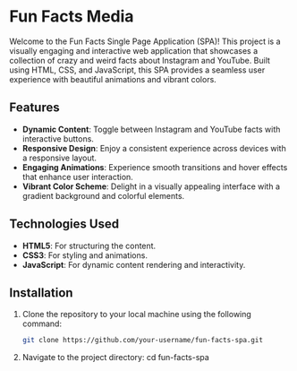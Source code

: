 
# Fun Facts Media

Welcome to the Fun Facts Single Page Application (SPA)! This project is a visually engaging and interactive web application that showcases a collection of crazy and weird facts about Instagram and YouTube. Built using HTML, CSS, and JavaScript, this SPA provides a seamless user experience with beautiful animations and vibrant colors.

## Features

- **Dynamic Content**: Toggle between Instagram and YouTube facts with interactive buttons.
- **Responsive Design**: Enjoy a consistent experience across devices with a responsive layout.
- **Engaging Animations**: Experience smooth transitions and hover effects that enhance user interaction.
- **Vibrant Color Scheme**: Delight in a visually appealing interface with a gradient background and colorful elements.

## Technologies Used

- **HTML5**: For structuring the content.
- **CSS3**: For styling and animations.
- **JavaScript**: For dynamic content rendering and interactivity.

## Installation

1. Clone the repository to your local machine using the following command:
   ```bash
   git clone https://github.com/your-username/fun-facts-spa.git

2. Navigate to the project directory:
   cd fun-facts-spa




